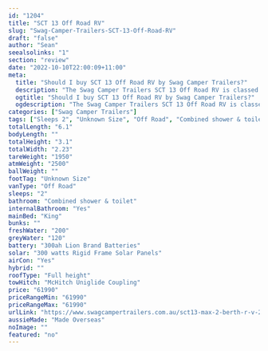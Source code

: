 ```yaml
---
id: "1204"
title: "SCT 13 Off Road RV"
slug: "Swag-Camper-Trailers-SCT-13-Off-Road-RV"
draft: "false"
author: "Sean"
seealsolinks: "1"
section: "review"
date: "2022-10-10T22:00:09+11:00"
meta:
  title: "Should I buy SCT 13 Off Road RV by Swag Camper Trailers?"
  description: "The Swag Camper Trailers SCT 13 Off Road RV is classed as Off Road, and sleeps 2 people. It is Made Overseas and comes in at Unknown Size. It generally has Combined shower & toilet."
  ogtitle: "Should I buy SCT 13 Off Road RV by Swag Camper Trailers?"
  ogdescription: "The Swag Camper Trailers SCT 13 Off Road RV is classed as Off Road, and sleeps 2 people. It is Made Overseas and comes in at Unknown Size. It generally has Combined shower & toilet."
categories: ["Swag Camper Trailers"]
tags: ["Sleeps 2", "Unknown Size", "Off Road", "Combined shower & toilet", "Full height", "60 - 70k"]
totalLength: "6.1"
bodyLength: ""
totalHeight: "3.1"
totalWidth: "2.23"
tareWeight: "1950"
atmWeight: "2500"
ballWeight: ""
footTag: "Unknown Size"
vanType: "Off Road"
sleeps: "2"
bathroom: "Combined shower & toilet"
internalBathroom: "Yes"
mainBed: "King"
bunks: ""
freshWater: "200"
greyWater: "120"
battery: "300ah Lion Brand Batteries"
solar: "300 watts Rigid Frame Solar Panels"
airCon: "Yes"
hybrid: ""
roofType: "Full height"
towHitch: "McHitch Uniglide Coupling"
price: "61990"
priceRangeMin: "61990"
priceRangeMax: "61990"
urlLink: "https://www.swagcampertrailers.com.au/sct13-max-2-berth-r-v-2/"
aussieMade: "Made Overseas"
noImage: ""
featured: "no"
---
```

